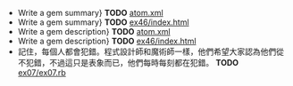 - Write a gem summary}</span> __TODO__ [atom.xml](atom.xml)
- Write a gem summary}</span> __TODO__ [ex46/index.html](ex46/index.html)
- Write a gem description}</span> __TODO__ [atom.xml](atom.xml)
- Write a gem description}</span> __TODO__ [ex46/index.html](ex46/index.html)
- 記住，每個人都會犯錯。程式設計師和魔術師一樣，他們希望大家認為他們從不犯錯，不過這只是表象而已，他們每時每刻都在犯錯。 __TODO__ [ex07/ex07.rb](ex07/ex07.rb)
